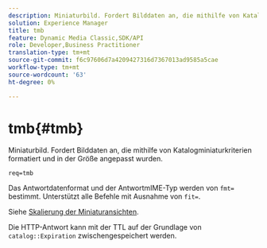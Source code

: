 ```yaml
---
description: Miniaturbild. Fordert Bilddaten an, die mithilfe von Katalogminiaturkriterien formatiert und in der Größe angepasst wurden.
solution: Experience Manager
title: tmb
feature: Dynamic Media Classic,SDK/API
role: Developer,Business Practitioner
translation-type: tm+mt
source-git-commit: f6c97606d7a4209427316d7367013ad9585a5cae
workflow-type: tm+mt
source-wordcount: '63'
ht-degree: 0%

---
```



# tmb{#tmb}

Miniaturbild. Fordert Bilddaten an, die mithilfe von Katalogminiaturkriterien formatiert und in der Größe angepasst wurden.

`req=tmb`

Das Antwortdatenformat und der AntwortmIME-Typ werden von `fmt=` bestimmt. Unterstützt alle Befehle mit Ausnahme von `fit=`.

Siehe [Skalierung der Miniaturansichten](../../../../../../is-api/http-ref/image-serving-api-ref/c-http-protocol-reference/c-notes-on-server-behavior/r-thumbnail-scaling.md#reference-0f71817f721d4913b34816758d69b07f).

Die HTTP-Antwort kann mit der TTL auf der Grundlage von `catalog::Expiration` zwischengespeichert werden.

